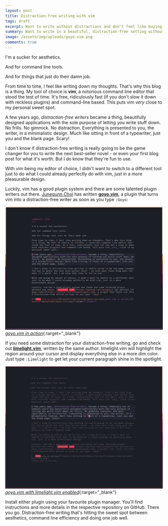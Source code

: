 ```yaml
---
layout: post
title: Distraction-free writing with vim
tags: draft
excerpt: Want to write without distractions and don't feel like buying an extra app for that? Here's how.
summary: Want to write in a beautiful, distraction-free setting without ever leaving your command line? Here's how.
image: /assets/img/uploads/goyo-vim.png
comments: true
---
```


I'm a sucker for aesthetics.

And for command line tools.

And for things that just do their damn job.

From time to time, I feel like writing down my thoughts. That's why this blog is a thing. My tool of choice is **vim**, a notorious command line editor that stood the test of time. It's free, ridiculously fast (if you don't slow it down with reckless plugins) and command-line based. This puts vim _very_ close to my personal sweet spot.

A few years ago, _distraction-free writers_ became a thing, beautifully designed applications with the sole purpose of letting you write stuff down. No frills. No gimmick. No distraction. Everything is presented to you, the writer, in a minimalistic design. Much like sitting in front of a typewriter, just you and the blank page. Scary!

I don't know if distraction-free writing is really going to be the game changer for you to write the next best-seller novel - or even your first blog post for what it's worth. But I do know that they're fun to use.

With vim being my editor of choice, I didn't want to switch to a different tool just to do what I could already perfectly do with vim, just in a more pleasurable design.

Luckily, vim has a good plugin system and there are some talented plugin writers out there. [Junegunn Choi](https://github.com/junegunn) has written [**goyo.vim**](https://github.com/junegunn/goyo.vim), a plugin that turns vim into a distraction-free writer as soon as you type `:Goyo`:

[![goyo.vim in action](/assets/img/uploads/goyo-vim.png)_goyo.vim in action_](/assets/img/uploads/goyo-vim.png){:target="_blank"}

If you need some distraction for your distraction-free writing, go and check out [**limelight.vim**](https://github.com/junegunn/limelight.vim), written by the same author. limelight.vim will highlight the region around your cursor and display everything else in a more dim color. Just type `:Limelight` to get let your current paragraph shine in the spotlight.

[![limelight.vim and goyo.vim in action](/assets/img/uploads/goyo-limelight-vim.apng)_goyo.vim with limelight.vim enabled_](/assets/img/uploads/goyo-limelight-vim.apng){:target="_blank"}

Install either plugin using your favourite plugin manager. You'll find instructions and more details in the respective repository on GitHub.
There you go. Distraction-free writing that's hitting the sweet spot between aesthetics, command line efficiency and doing one job well.


